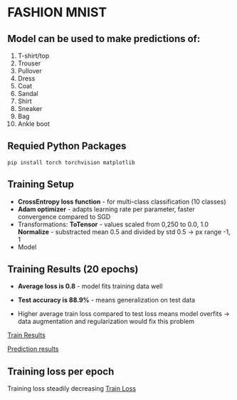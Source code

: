 # FASHION MNIST

## Model can be used to make predictions of:

1. T-shirt/top
2. Trouser
3. Pullover
4. Dress
5. Coat
6. Sandal
7. Shirt
8. Sneaker
9. Bag
10. Ankle boot

## Requied Python Packages

`pip install torch torchvision matplotlib`

## Training Setup

- **CrossEntropy loss function** - for multi-class classification (10 classes)
- **Adam optimizer** - adapts learning rate per parameter, faster convergence compared to SGD
- Transformations:
  **ToTensor** - values scaled from 0,250 to 0.0, 1.0
  **Normalize** - substracted mean 0.5 and divided by std 0.5 -> px range -1, 1
- Model

## Training Results (20 epochs)

- **Average loss is 0.8** - model fits training data well
- **Test accuracy is 88.9%** - means generalization on test data

- Higher average train loss compared to test loss means model overfits
  -> data augmentation and regularization would fix this problem

[Train Results]('。/train_results.png')

[Prediction results]('./prediction.png')

## Training loss per epoch

Training loss steadily decreasing
[Train Loss]('./train_loss.png')
